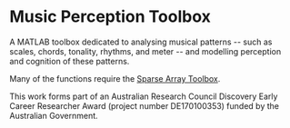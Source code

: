# Music Perception Toolbox

A MATLAB toolbox dedicated to analysing musical patterns -- such as scales, chords, tonality, rhythms, and meter -- and modelling perception and cognition of these patterns.

Many of the functions require the [Sparse Array Toolbox](https://github.com/andymilne/Sparse-Array-Toolbox).

This work forms part of an Australian Research Council Discovery Early Career Researcher Award (project number DE170100353) funded by the Australian Government. 
